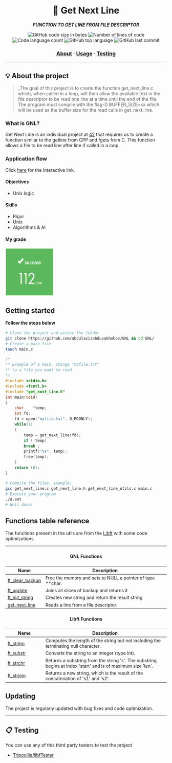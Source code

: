 <h1 align="center">
	🧰 Get Next Line
</h1>

<p align="center">
	<b><i>FUNCTION TO GET LINE FROM FILE DESCRIPTOR</i></b><br>
</p>

<p align="center">
	<img alt="GitHub code size in bytes" src="https://img.shields.io/github/languages/code-size/abdulazizabduvakhobov/GNL?color=lightblue" />
	<img alt="Number of lines of code" src="https://img.shields.io/tokei/lines/github/abdulazizabduvakhobov/GNL?color=critical" />
	<img alt="Code language count" src="https://img.shields.io/github/languages/count/abdulazizabduvakhobov/GNL?color=yellow" />
	<img alt="GitHub top language" src="https://img.shields.io/github/languages/top/abdulazizabduvakhobov/GNL?color=blue" />
	<img alt="GitHub last commit" src="https://img.shields.io/github/last-commit/abdulazizabduvakhobov/GNL?color=green" />
</p>

<h3 align="center">
	<a href="#%EF%B8%8F-about">About</a>
	<span> · </span>
	<a href="#%EF%B8%8F-getting-started">Usage</a>
	<span> · </span>
	<a href="#-testing">Testing</a>
</h3>

---

## 💡 About the project

> _The goal of this project is to create the function get_next_line.c which, when called in a loop, will then allow the available text in the file descriptor to be read one line at a time until the end of the file. The program must compile with the flag-D BUFFER_SIZE=xx which will be used as the buffer size for the read calls in get_next_line.

### What is GNL?
Get Next Line is an individual project at [42](https://www.42istanbul.com.tr/) that requires us to create a function similar to the getline from CPP and fgets from C. This function allows a file to be read line after line if called in a loop.

### Application flow
Click [here](https://excalidraw.com/#room=643c641616bcbd4cd4cc,qEC7pgad8jgnkg4W6FTIWA) for the interactive link.

#### Objectives
- Unix logic

#### Skills
- Rigor
- Unix
- Algorithms & AI

#### My grade
<img src="./images/grade.png" width="150" height="150"/>

## Getting started
**Follow the steps below**
```bash
# Clone the project and access the folder
git clone https://github.com/abdulazizabduvakhobov/GNL && cd GNL/
# Create a main file
touch main.c
```

```c
/*
** Example of a main, change "myfile.txt"
** to a file you want to read
*/
#include <stdio.h>
#include <fcntl.h>
#include "get_next_line.h"
int main(void)
{
	char	*temp;
	int	fd;
	fd = open("myfile.txt", O_RDONLY);
	while(1)
	{
		temp = get_next_line(fd);
		if (!temp)
		break ;
		printf("%s", temp);
		free(temp);
	}
	return (0);
}
```

```bash
# Compile the files, example:
gcc get_next_line.c get_next_line.h get_next_line_utils.c main.c
# Execute your program
./a.out
# Well done!
```

## Functions table reference
The functions present in the utils are from the [Libft](https://github.com/abdulazizabduvakhobov/Libft) with some code optimizations.

<table>
    <thead>
        <tr>
            <th colspan=3><h4>GNL Functions</h4></th>
        </tr>
        <tr>
            <th>Name</th>
            <th>Description</th>
        </tr>
    </thead>
    <tbody>
        <tr>
            <td><a href=get_next_line.c>ft_clear_backup</a></td>
            <td>Free the memory and sets to NULL a pointer of type **char.</td>
        </tr>
        <tr>
        <tr>
            <td><a href=get_next_line.c>ft_update</a></td>
            <td>Joins all slices of backup and returns it</td>
        </tr>
        </tr>
            <td><a href=get_next_line.c>ft_init_string</a></td>
            <td>Creates new string and return the result string</td>
        </tr>
        <tr>
            <td><a href=get_next_line.c>get_next_line</a></td>
            <td>Reads a line from a file descriptor.</td>
    </tbody>
    <thead>
        <tr>
            <th colspan=3><h4>Libft Functions</h4></th>
        </tr>
        <tr>
            <th>Name</th>
            <th>Description</th>
        </tr>
    </thead>
    <tbody>
        <tr>
            <td><a href=get_next_line_utils.c>ft_strlen</a></td>
            <td>Computes the length of the string but not including the terminating null character.</td>
        </tr>
        <tr>
            <td><a href=get_next_line_utils.c>ft_substr</a></td>
            <td>Converts the string to an integer (type int).</td>
        </tr>
        <tr>
            <td><a href=get_next_line_utils.c>ft_strchr</a></td>
            <td>Returns a substring from the string 's'. The substring begins at index 'start' and is of maximum size 'len'.</td>
        </tr>
        <tr>
            <td><a href=get_next_line_utils.c>ft_strjoin</a></td>
            <td>Returns a new string, which is the result of the concatenation of 's1' and 's2'.</td>
        </tr>
    </tbody>
</table>

## Updating

The project is regularly updated with bug fixes and code optimization.

---

## 📋 Testing

You can use any of this third party testers to test the project

* [Tripouille/libfTester](https://github.com/Tripouille/gnlTester)
